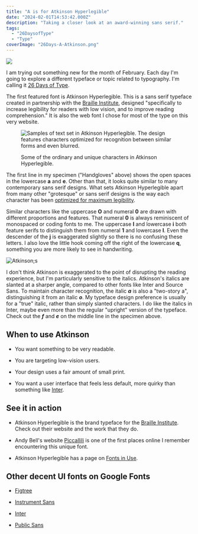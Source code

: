 ```yaml
---
title: "A is for Atkinson Hyperlegible"
date: "2024-02-01T14:53:42.000Z"
description: "Taking a closer look at an award-winning sans serif."
tags: 
  - "26DaysofType"
  - "Type"
coverImage: "26Days-A-Atkinson.png"
---
```


![](images/26Days-A-Atkinson-1024x576.png)

I am trying out something new for the month of February. Each day I'm going to explore a different typeface or topic related to typography. I'm calling it [26 Days of Type](https://nicksimson.com/tags/26daysoftype/).

The first featured font is Atkinson Hyperlegible. This is a sans serif typeface created in partnership with the [Braille Institute](https://brailleinstitute.org/), designed "specifically to increase legibility for readers with low vision, and to improve reading comprehension." It is also the web font I chose for most of the type on this very website.

<figure>

![Samples of text set in Atkinson Hyperlegible. The design features characters optimized for recognition between similar forms and even blurred.](images/26Days-A-Atkinson-design-features-1024x576.png)

<figcaption>

Some of the ordinary and unique characters in Atkinson Hyperlegible.

</figcaption>

</figure>

The first line in my specimen ("Handgloves" above) shows the open spaces in the lowercase **a** and **e**. Other than that, it looks quite similar to many contemporary sans serif designs. What sets Atkinson Hyperlegible apart from many other "grotesque" or sans serif designs is the way each character has been [optimized for maximum legibility](https://material.io/blog/atkinson-hyperlegible-design).

Similar characters like the uppercase **O** and numeral **0** are drawn with different proportions and features. That numeral **0** is always reminiscent of monospaced or coding fonts to me. The uppercase **I** and lowercase **i** both feature serifs to distinguish them from numeral **1** and lowercase **l**. Even the descender of the **j** is exaggerated slightly so there is no confusing these letters. I also love the little hook coming off the right of the lowercase **q**, something you are more likely to see in handwriting.

![Atkinson;s ](images/26Days-A-Atkinson-italics-1024x576.png)

I don't think Atkinson is exaggerated to the point of disrupting the reading experience, but I'm particularly sensitive to the italics. Atkinson's italics are slanted at a sharper angle, compared to other fonts like Inter and Source Sans. To maintain character recognition, the italic **_a_** is also a "two-story a", distinguishing it from an italic **_o_**. My typeface design preference is usually for a "true" italic, rather than simply slanted characters. I do like the italics in Inter, maybe even more than the regular "upright" version of the typeface. Check out the **_f_** and **_e_** on the middle line in the specimen above.

## When to use Atkinson

- You want something to be very readable.

- You are targeting low-vision users.

- Your design uses a fair amount of small print.

- You want a user interface that feels less default, more quirky than something like [Inter](https://rsms.me/inter/).

## See it in action

- Atkinson Hyperlegible is the brand typeface for the [Braille Institute](https://brailleinstitute.org/). Check out their website and the work that they do.

- Andy Bell's website [Piccallili](https://piccalil.li/) is one of the first places online I remember encountering this unique font.

- Atkinson Hyperlegible has a page on [Fonts in Use](https://fontsinuse.com/typefaces/219519/atkinson-hyperlegible).

## Other decent UI fonts on Google Fonts

- [Figtree](https://fonts.google.com/specimen/Figtree)

- [Instrument Sans](https://fonts.google.com/specimen/Instrument+Sans)

- [Inter](https://fonts.google.com/specimen/Inter)

- [Public Sans](https://fonts.google.com/specimen/Public+Sans)
